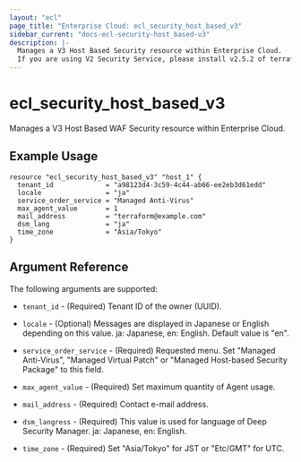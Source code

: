 ```yaml
---
layout: "ecl"
page_title: "Enterprise Cloud: ecl_security_host_based_v3"
sidebar_current: "docs-ecl-security-host_based-v3"
description: |-
  Manages a V3 Host Based Security resource within Enterprise Cloud.
  If you are using V2 Security Service, please install v2.5.2 of terraform-provider-ecl.
---
```


# ecl\_security\_host\_based\_v3

Manages a V3 Host Based WAF Security resource within Enterprise Cloud.

## Example Usage


```hcl
resource "ecl_security_host_based_v3" "host_1" {
  tenant_id             = "a98123d4-3c59-4c44-ab66-ee2eb3d61edd"
  locale                = "ja"
  service_order_service = "Managed Anti-Virus"
  max_agent_value       = 1
  mail_address          = "terraform@example.com"
  dsm_lang              = "ja"
  time_zone             = "Asia/Tokyo"
}
```

## Argument Reference

The following arguments are supported:

* `tenant_id` - (Required) Tenant ID of the owner (UUID).

* `locale` - (Optional) Messages are displayed in Japanese or English 
  depending on this value. ja: Japanese, en: English. Default value is "en".

* `service_order_service` - (Required) 
  Requested menu. Set "Managed Anti-Virus", "Managed Virtual Patch" 
  or "Managed Host-based Security Package" to this field.

* `max_agent_value` - (Required) Set maximum quantity of Agent usage.

* `mail_address` - (Required) Contact e-mail address.

* `dsm_langress` - (Required)
  This value is used for language of Deep Security Manager. ja: Japanese, en: English.

* `time_zone` - (Required) Set "Asia/Tokyo" for JST or "Etc/GMT" for UTC.
